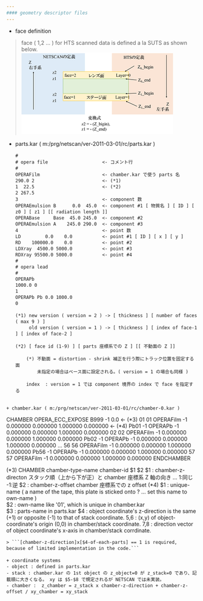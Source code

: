 ```yaml
---
#### geometry descriptor files
---
```


+ face definition
> face ( 1,2 ... ) for HTS scanned data is defined a la SUTS as shown below.  
> ![face-definition](./hts2fvxx.png)

+ parts.kar ( m:/prg/netscan/ver-2011-03-01/rc/parts.kar )  
  ```
  #
  # opera file                    <- コメント行
  #
  OPERAFilm                       <- chamber.kar で使う parts 名
  290.0 2                         <- (*1)
  1  22.5                         <- (*2)
  2 267.5
  3                               <- component 数
  OPERAEmulsion B      0.0  45.0  <- component #1 [ 物質名 ] [ ID ] [ z0 ] [ z1 ] [[ radiation length ]]
  OPERABase     Base  45.0 245.0  <- component #2
  OPERAEmulsion A    245.0 290.0  <- component #3
  4                               <- point 数
  LD         0.0    0.0           <- point #1 [ ID ] [ x ] [ y ]
  RD    100000.0    0.0           <- point #2
  LDXray  4500.0 5000.0           <- point #3
  RDXray 95500.0 5000.0           <- point #4
  #
  # opera lead
  #
  OPERAPb
  1000.0 0
  1
  OPERAPb Pb 0.0 1000.0
  0
  
  (*1) new version ( version = 2 ) -> [ thickness ] [ number of faces ( max 9 ) ]
       old version ( version = 1 ) -> [ thickness ] [ index of face-1 ] [ index of face-2 ]

  (*2) [ face id (1-9) ] [ parts 座標系での Z ] [[ 不動面の Z ]]
      
      (*) 不動面 = distortion - shrink 補正を行う際にトラック位置を固定する面
          未指定の場合はベース面に設定される。( version = 1 の場合も同様 )
        
      index  : version = 1 では component 境界の index で face を指定する
```

+ chamber.kar ( m:/prg/netscan/ver-2011-03-01/rc/chamber-0.kar )  
  ```
  CHAMBER OPERA_ECC_EXPOSE B999 -1 0.0        <- (*3)
  01   01 OPERAFilm -1 0.000000 0.000000 1.000000 0.000000 <- (*4)
  Pb01 -1 OPERAPb   -1 0.000000 0.000000 1.000000 0.000000
  02   02 OPERAFilm -1 0.000000 0.000000 1.000000 0.000000
  Pb02 -1 OPERAPb   -1 0.000000 0.000000 1.000000 0.000000
  ...
  56   56 OPERAFilm -1 0.000000 0.000000 1.000000 0.000000
  Pb56 -1 OPERAPb   -1 0.000000 0.000000 1.000000 0.000000
  57   57 OPERAFilm -1 0.000000 0.000000 1.000000 0.000000
  ENDCHAMBER
  
  (*3) CHAMBER chamber-type-name chamber-id $1 $2
       $1 : chamber-z-directon スタック順（上から下が正）と chamber 座標系 Z 軸の向き ... 1:同じ -1:逆
       $2 : chamber-z-offset chamber 座標系での z offset
  (*4) $1 : unique-name ( a name of the tape, this plate is sticked onto ? ... set this name to own-name )  
       $2 : own-name like '01', which is unique in chamber.kar  
       $3 : parts-name in parts.kar
       $4 : object coordinate's z-direction is the same (+1) or opposite (-1) to that of stack coordinate. 
       $5,$6 : (x,y) of object-coordinate's origin (0,0) in chamber/stack coordinate. 
       $7,$8 : direction vector of object coordinate's x-axis in chamber/stack corrdinate. 
  ```
  > ```[chamber-z-direction]x[$4-of-each-parts] == 1 is required, because of limited implementation in the code.```  

+ coordinate systems
  - object : defined in parts.kar  
  - stack : chamber.kar の 1st object の z_object=0 が z_stack=0 であり、記載順に大きくなる。 xy は $5-$8 で規定されるが NETSCAN では未実装。
  - chamber :  z_chamber = z_stack x chamber-z-direction + chamber-z-offset / xy_chamber = xy_stack
